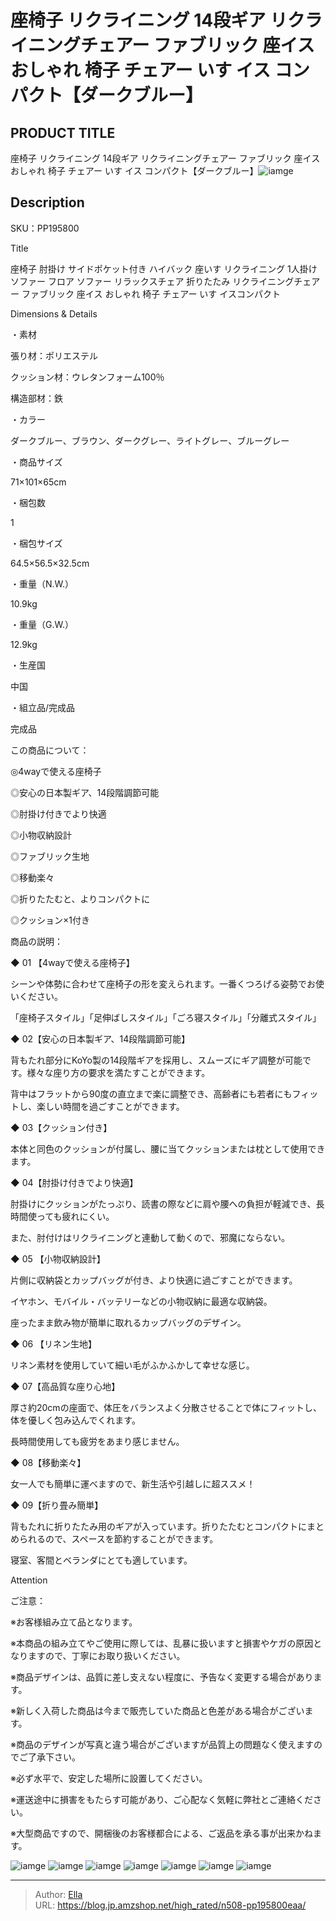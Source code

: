 # 座椅子 リクライニング 14段ギア リクライニングチェアー ファブリック 座イス おしゃれ 椅子 チェアー いす イス コンパクト【ダークブルー】


## PRODUCT TITLE 

座椅子 リクライニング 14段ギア リクライニングチェアー ファブリック 座イス おしゃれ 椅子 チェアー いす イス コンパクト【ダークブルー】![iamge](https://b2bfiles1.gigab2b.cn/image/wkseller/304/PP195800EAA/20210112_04397ffd260e059179e5e60aa547bc43.jpg)

## Description

SKU：PP195800

Title

座椅子 肘掛け サイドポケット付き ハイバック 座いす リクライニング 1人掛けソファー フロア ソファー リラックスチェア 折りたたみ リクライニングチェアー ファブリック 座イス おしゃれ 椅子 チェアー いす イスコンパクト

Dimensions &amp; Details


・素材

張り材：ポリエステル

クッション材：ウレタンフォーム100％

構造部材：鉄

・カラー

ダークブルー、ブラウン、ダークグレー、ライトグレー、ブルーグレー

・商品サイズ

71×101×65cm

・梱包数

1

・梱包サイズ

64.5×56.5×32.5cm

・重量（N.W.）

10.9kg

・重量（G.W.）

12.9kg

・生産国

中国

・組立品/完成品

完成品


この商品について：

◎4wayで使える座椅子

◎安心の日本製ギア、14段階調節可能　

◎肘掛け付きでより快適

◎小物収納設計

◎ファブリック生地

◎移動楽々

◎折りたたむと、よりコンパクトに

◎クッション×1付き


商品の説明：

◆ 01 【4wayで使える座椅子】

シーンや体勢に合わせて座椅子の形を変えられます。一番くつろげる姿勢でお使いください。

「座椅子スタイル」「足伸ばしスタイル」「ごろ寝スタイル」「分離式スタイル」

◆ 02【安心の日本製ギア、14段階調節可能】

背もたれ部分にKoYo製の14段階ギアを採用し、スムーズにギア調整が可能です。様々な座り方の要求を満たすことができます。

背中はフラットから90度の直立まで楽に調整でき、高齢者にも若者にもフィットし、楽しい時間を過ごすことができます。

◆ 03【クッション付き】

本体と同色のクッションが付属し、腰に当てクッションまたは枕として使用できます。

◆ 04【肘掛け付きでより快適】

肘掛けにクッションがたっぷり、読書の際などに肩や腰への負担が軽減でき、長時間使っても疲れにくい。

また、肘付けはリクライニングと連動して動くので、邪魔にならない。

◆ 05 【小物収納設計】

片側に収納袋とカップバッグが付き、より快適に過ごすことができます。

イヤホン、モバイル・バッテリーなどの小物収納に最適な収納袋。

座ったまま飲み物が簡単に取れるカップバッグのデザイン。

◆ 06 【リネン生地】

リネン素材を使用していて細い毛がふかふかして幸せな感じ。

◆ 07【高品質な座り心地】

厚さ約20cmの座面で、体圧をバランスよく分散させることで体にフィットし、体を優しく包み込んでくれます。

長時間使用しても疲労をあまり感じません。



◆ 08【移動楽々】

女一人でも簡単に運べますので、新生活や引越しに超ススメ！



◆ 09【折り畳み簡単】

背もたれに折りたたみ用のギアが入っています。折りたたむとコンパクトにまとめられるので、スペースを節約することができます。

寝室、客間とベランダにとても適しています。





Attention

ご注意：

※お客様組み立て品となります。

※本商品の組み立てやご使用に際しては、乱暴に扱いますと損害やケガの原因となりますので、丁寧にお取り扱いください。

※商品デザインは、品質に差し支えない程度に、予告なく変更する場合があります。

※新しく入荷した商品は今まで販売していた商品と色差がある場合がございます。

※商品のデザインが写真と違う場合がございますが品質上の問題なく使えますのでご了承下さい。

※必ず水平で、安定した場所に設置してください。

※運送途中に損害をもたらす可能があり、ご心配なく気軽に弊社とご連絡ください。

※大型商品ですので、開梱後のお客様都合による、ご返品を承る事が出来かねます。









![iamge](https://b2bfiles1.gigab2b.cn/image/wkseller/304/20220727_d5e049e11fe5664785f3d13002595efb.jpg)
![iamge](https://b2bfiles1.gigab2b.cn/image/wkseller/304/PP195800EAA/20210112_eca72f152e4a3b8c455878cabe59a203.jpg)
![iamge](https://b2bfiles1.gigab2b.cn/image/wkseller/304/PP195800EAA/20210626_ae86db82359416b3063e9a3b86e2b75c.jpg)
![iamge](https://b2bfiles1.gigab2b.cn/image/wkseller/304/PP195800EAA/20210626_b7c1882d17574343c337e79d49347062.jpg)
![iamge](https://b2bfiles1.gigab2b.cn/image/wkseller/304/PP195800EAA/20210626_d83b36613daac970deb14906e5ac43d8.jpg)
![iamge](https://b2bfiles1.gigab2b.cn/image/wkseller/304/PP195800CAA/20200903_a9c5bac002c6083b45260946131f72d4.jpg)
![iamge](nan)


---

> Author: [Ella](https://blog.jp.amzshop.net/)  
> URL: https://blog.jp.amzshop.net/high_rated/n508-pp195800eaa/  

